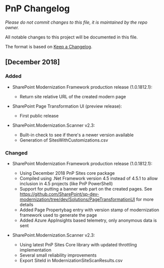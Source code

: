 # PnP Changelog
*Please do not commit changes to this file, it is maintained by the repo owner.*

All notable changes to this project will be documented in this file.

The format is based on [Keep a Changelog](http://keepachangelog.com/en/1.0.0/).

## [December 2018]

### Added

- SharePoint Modernization Framework production release (1.0.1812.1):
	- Return site relative URL of the created modern page

- SharePoint Page Transformation UI (preview release):
	- First public release

- SharePoint.Modernization.Scanner v2.3:
	- Built-in check to see if there's a newer version available
	- Generation of SitesWithCustomizations.csv

### Changed

- SharePoint Modernization Framework production release (1.0.1812.1):
	- Using December 2018 PnP Sites core package
	- Compiled using .Net Framework version 4.5 instead of 4.5.1 to allow inclusion in 4.5 projects (like PnP PowerShell)
	- Support for putting a banner web part on the created pages. See https://github.com/SharePoint/sp-dev-modernization/tree/dev/Solutions/PageTransformationUI for more details
	- Added Page Propertybag entry with version stamp of modernization framework used to generate the page
	- Added Azure AppInsights based telemetry, only anonymous data is sent

- SharePoint.Modernization.Scanner v2.3:
	- Using latest PnP Sites Core library with updated throttling implementation
	- Several small reliability improvements
	- Export SiteId in ModernizationSiteScanResults.csv
